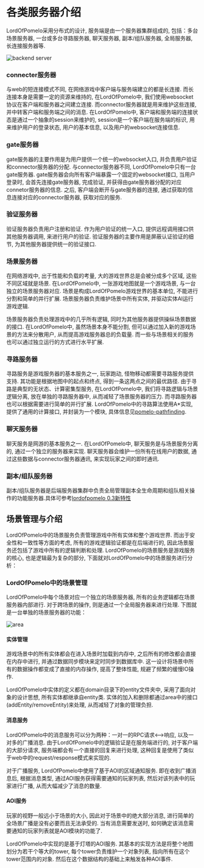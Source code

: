 # 各类服务器介绍

LordOfPomelo采用分布式的设计, 服务端是由一个服务器集群组成的, 包括：多台场景服务器, 一台或多台寻路服务器, 聊天服务器, 副本/组队服务器, 全局服务器, 长连接服务器等. 

![backend server](http://pomelo.netease.com/resource/documentImage/lordofpomelo/servers.png)

### connecter服务器

与web的短连接模式不同, 在网络游戏中客户端与服务端建立的都是长连接. 而长连接本身是需要一定的资源来维持的, 在LordOfPomelo中, 我们使用websocket协议在客户端和服务器之间建立连接. 而connector服务器就是用来维护这些连接, 并中转客户端和服务端之间的消息. 在LordOfPomelo中, 客户端和服务端的连接状态是通过一个抽象的session来维护的, session是一个客户端在服务端的标识, 用来维护用户的登录状态, 用户的基本信息, 以及用户的websocket连接信息. 

### gate服务器

gate服务器的主要作用是为用户提供一个统一的websocket入口, 并负责用户验证和connector服务器的分配. 与connector服务器不同, LordOfPomelo中只有一台gate服务器. gate服务器会向所有客户端暴露一个固定的websocket接口, 当用户登录时, 会首先连接gate服务器, 完成验证, 并获得由gate服务器分配的对应connetor服务器的信息. 之后, 客户端会断开与gate服务器的连接, 通过获取的信息连接对应的connector服务器, 获取对应的服务. 

### 验证服务器

验证服务器负责用户注册和验证. 作为用户验证的统一入口, 提供远程调用接口供其他服务器调用, 来进行用户的验证. 验证服务器的主要作用是屏蔽认证验证的细节, 为其他服务器提供统一的验证接口. 

### 场景服务器

在网络游戏中, 出于性能和负载的考量, 大的游戏世界总是会被分成多个区域, 这些不同区域就是场景. 在LordOfPomelo中, 一张游戏地图就是一个游戏场景, 与一台独立的场景服务器对应. 场景是构成LordOfPomelo游戏世界的基本单位, 不能进行分割和简单的并行扩展. 场景服务器负责维护场景中所有实体, 并驱动实体AI运行游戏逻辑. 

场景服务器负责处理游戏中的几乎所有逻辑, 同时为其他服务器提供操纵场景数据的接口. 在LordOfPomelo中, 虽然场景本身不能分割, 但可以通过加入新的游戏场景的方法来分散用户, 从而提高游戏服务器总的负载量. 而一些与场景相关的服务也可以通过独立运行的方式进行水平扩展. 

### 寻路服务器

寻路服务是游戏服务器的基本服务之一, 玩家跑动, 怪物移动都需要寻路服务提供支持. 其功能是根据地图中的起点和终点, 得到一条这两点之间的最优路径. 由于寻路是典型的无状态、计算密集型服务, 在LordOfPomelo中, 我们将寻路逻辑与场景逻辑分离, 放在单独的寻路服务器中, 从而减轻了场景服务器的压力. 而寻路服务器也可以根据需要进行简单的并行扩展. LordOfPomelo中的寻路算法使用A*实现, 提供了通用的计算接口, 并封装为一个模块, 具体信息见[pomelo-pathfinding](https://github.com/NetEase/pomelo-pathfinding). 

### 聊天服务器

聊天服务是网游的基本服务之一. 在LordOfPomelo中, 聊天服务是与场景服务分离的, 通过一个独立的服务器来实现. 聊天服务器会维护一份所有在线用户的数据, 通过这些数据与connector服务器通讯, 来实现玩家之间的即时通讯. 

### 副本/组队服务器

副本/组队服务器是后端服务器集群中负责全局管理副本全生命周期和组队相关操作的功能服务器.具体可参考[lordofpomelo 0.3新特性](https://github.com/NetEase/pomelo/wiki/lordofpomelo-0.3%E6%96%B0%E7%89%B9%E6%80%A7) 

## 场景管理与介绍

LordOfPomelo中的场景服务负责管理游戏中所有实体和整个游戏世界. 而出于安全性和一致性等方面的考虑, 所有的游戏逻辑验证都是在后端进行的, 因此场景服务还包括了游戏中所有的逻辑判断和处理. LordOfPomelo的场景服务是游戏服务的核心, 也是逻辑最为复杂的部分, 下面就对LordOfPomelo中的场景服务进行分析：

### LordOfPomelo中的场景管理

LordOfPomelo中每个场景对应一个独立的场景服务器, 所有的业务逻辑都在场景服务器内部进行. 对于跨场景的操作, 则是通过一个全局服务器来进行处理. 下图就是一台单独的场景服务器的功能：

![area](http://pomelo.netease.com/resource/documentImage/lordofpomelo/area.png)
 
#### 实体管理

游戏场景中的所有实体都会在进入场景时加载到内存中, 之后所有的修改都会直接在内存中进行, 并通过数据同步模块来定时同步到数据库中. 这一设计将场景中所有的数据操作都变成了直接的内存操作, 提高了整体性能, 规避了频繁的缓慢IO操作. 

LordOfPomelo中实体的定义都在domain目录下的entity文件夹中, 采用了面向对象的设计思想, 所有实体都继承自entity类. 实体的加入和删除都通过area中的接口(addEntity/removeEntity)来处理, 从而减轻了对象的管理负担. 

#### 消息服务

LordOfPomelo中的消息服务可以分为两种：一对一的RPC请求<-->响应, 以及一对多的广播消息. 
由于LordOfPomelo中的逻辑验证是在服务端进行的, 对于客户端的大部分请求, 服务端都会有一个直接的回复来进行处理, 这种回复是使用了类似于web中的request/response模式来实现的. 

对于广播服务, LordOfPomelo中使用了基于AOI的区域通知服务. 即在收到广播消息后, 根据消息类型, 通过AOI服务获得需要通知的玩家列表, 然后对该列表中的玩家进行广播, 从而大幅减少了消息的数量. 

#### AOI服务

玩家的视野一般远小于场景的大小, 因此对于场景中的绝大部分消息, 进行简单的全场景广播是没有必要而且无法承受的. 当有消息需要发送时, 如何确定该消息需要通知的玩家列表就是AOI模块的功能了. 

LordOfPomelo中实现的是基于灯塔的AOI服务. 其基本的实现方法是将整个地图划分为若干个等大的tower, 每个tower负责维护一个对象列表, 指向所有在这个tower范围内的对象. 然后在这个数据结构的基础上来触发各种AOI事件. 

